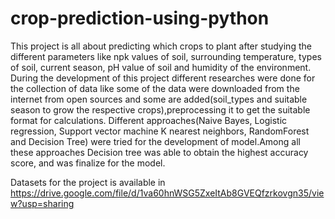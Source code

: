 # crop-prediction-using-python
 
 
This project is all about predicting which crops to plant after studying the different parameters like npk values of soil, surrounding temperature, types of soil, current season, pH value of soil and humidity of the environment. 
During the development of this project different researches were done for the collection of data like some of the data were downloaded from the internet from open sources and some are added(soil_types and suitable season to grow the respective crops),preprocessing it to get the suitable format for calculations. 
Different approaches(Naive Bayes, Logistic regression, Support vector machine K nearest neighbors, RandomForest and Decision Tree) were tried for the development of model.Among all these approaches Decision tree was able to obtain the highest accuracy score, and was finalize for the model.


Datasets for the project is available in  https://drive.google.com/file/d/1va60hnWSG5ZxeItAb8GVEQfzrkovgn35/view?usp=sharing
